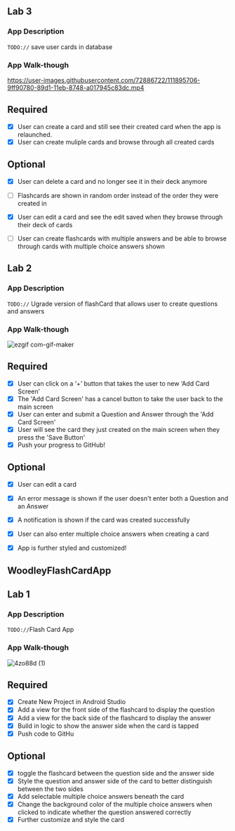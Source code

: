## Lab 3

### App Description
`TODO://` save user cards in database

### App Walk-though
https://user-images.githubusercontent.com/72886722/111895706-9ff90780-89d1-11eb-8748-a017945c83dc.mp4
## Required
- [x] User can create a card and still see their created card when the app is relaunched.
- [x] User can create muliple cards and browse through all created cards

## Optional
- [x] User can delete a card and no longer see it in their deck anymore
- [ ] Flashcards are shown in random order instead of the order they were created in
- [x] User can edit a card and see the edit saved when they browse through their deck of cards
- [ ] User can create flashcards with multiple answers and be able to browse through cards with multiple choice answers shown


## Lab 2

### App Description
`TODO://` Ugrade version of flashCard  that allows user to create questions and answers

### App Walk-though

![ezgif com-gif-maker](https://user-images.githubusercontent.com/72886722/111740306-c0925780-8841-11eb-9c0b-05e0582bdb88.gif)
## Required
- [x] User can click on a ‘+’ button that takes the user to new ‘Add Card Screen’
- [x] The 'Add Card Screen' has a cancel button to take the user back to the main screen
- [x] User can enter and submit a Question and Answer through the 'Add Card Screen'
- [x] User will see the card they just created on the main screen when they press the 'Save Button'
- [x] Push your progress to GitHub!

## Optional
- [x] User can edit a card
- [x] An error message is shown if the user doesn't enter both a Question and an Answer
- [x] A notification is shown if the card was created successfully
- [x] User can also enter multiple choice answers when creating a card
- [x] App is further styled and customized!



## WoodleyFlashCardApp
## Lab 1

### App Description
`TODO://`Flash Card App

### App Walk-though
![4zo88d (1)](https://user-images.githubusercontent.com/72886722/109374552-20ad6380-786b-11eb-9fe8-8307002f656c.gif)

## Required
- [x] Create New Project in Android Studio
- [x] Add a view for the front side of the flashcard to display the question
- [x] Add a view for the back side of the flashcard to display the answer
- [x] Build in logic to show the answer side when the card is tapped
- [x] Push code to GitHu
## Optional
- [x] toggle the flashcard between the question side and the answer side
- [x] Style the question and answer side of the card to better distinguish between the two sides
- [x] Add selectable multiple choice answers beneath the card
- [x] Change the background color of the multiple choice answers when clicked to indicate whether the question answered correctly
- [x] Further customize and style the card
